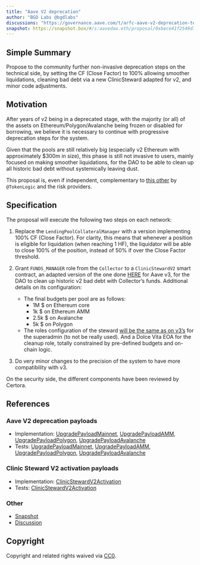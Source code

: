 ```yaml
---
title: "Aave V2 deprecation"
author: "BGD Labs @bgdlabs"
discussions: "https://governance.aave.com/t/arfc-aave-v2-deprecation-tech-next-phase/23022"
snapshot: https://snapshot.box/#/s:aavedao.eth/proposal/0xbece41f2549d7b908a07ef1e5032e500e9c887b8252915d3782b74df35659d22
---
```


## Simple Summary

Propose to the community further non-invasive deprecation steps on the technical side, by setting the CF (Close Factor) to 100% allowing smoother liquidations, cleaning bad debt via a new ClinicSteward adapted for v2, and minor code adjustments.

## Motivation

After years of v2 being in a deprecated stage, with the majority (or all) of the assets on Ethereum/Polygon/Avalanche being frozen or disabled for borrowing, we believe it is necessary to continue with progressive deprecation steps for the system.

Given that the pools are still relatively big (especially v2 Ethereum with approximately $300m in size), this phase is still not invasive to users, mainly focused on making smoother liquidations, for the DAO to be able to clean up all historic bad debt without systemically leaving dust.

This proposal is, even if independent, complementary to [this other](https://governance.aave.com/t/arfc-aave-v2-deprecation-update/23008) by `@TokenLogic` and the risk providers.

## Specification

The proposal will execute the following two steps on each network:

1. Replace the `LendingPoolCollateralManager` with a version implementing 100% CF (Close Factor). For clarity, this means that whenever a position is eligible for liquidation (when reaching 1 HF), the liquidator will be able to close 100% of the position, instead of 50% if over the Close Factor threshold.
2. Grant `FUNDS_MANAGER` role from the `Collector` to a `ClinicStewardV2` smart contract, an adapted version of the one done [HERE](https://governance.aave.com/t/arfc-bgd-aave-clinicsteward/21209) for Aave v3, for the DAO to clean up historic v2 bad debt with Collector’s funds.
   Additional details on its configuration:

   - The final budgets per pool are as follows:
     - 1M $ on Ethereum core
     - 1k $ on Ethereum AMM
     - 2.5k $ on Avalanche
     - 5k $ on Polygon
   - The roles configuration of the steward [will be the same as on v3’s](https://governance.aave.com/t/arfc-bgd-aave-clinicsteward/21209#p-53721-specification-3) for the superadmin (to not be really used). And a Dolce Vita EOA for the cleanup role, totally constrained by pre-defined budgets and on-chain logic.

3. Do very minor changes to the precision of the system to have more compatibility with v3.

On the security side, the different components have been reviewed by Certora.

## References

### Aave V2 deprecation payloads

- Implementation: [UpgradePayloadMainnet](https://github.com/bgd-labs/v2-deprecation/blob/main/src/payloads/UpgradePayloadMainnet.sol), [UpgradePayloadAMM](https://github.com/bgd-labs/v2-deprecation/blob/main/src/payloads/UpgradePayloadAMM.sol), [UpgradePayloadPolygon](https://github.com/bgd-labs/v2-deprecation/blob/main/src/payloads/UpgradePayloadPolygon.sol), [UpgradePayloadAvalanche](https://github.com/bgd-labs/v2-deprecation/blob/main/src/payloads/UpgradePayloadAvalanche.sol)
- Tests: [UpgradePayloadMainnet](https://github.com/bgd-labs/v2-deprecation/blob/main/tests/MainnetCore.t.sol), [UpgradePayloadAMM](https://github.com/bgd-labs/v2-deprecation/blob/main/tests/MainnetAmm.t.sol), [UpgradePayloadPolygon](https://github.com/bgd-labs/v2-deprecation/blob/main/tests/Polygon.t.sol), [UpgradePayloadAvalanche](https://github.com/bgd-labs/v2-deprecation/blob/main/tests/Avalanche.t.sol)

### Clinic Steward V2 activation payloads

- Implementation: [ClinicStewardV2Activation](./ClinicStewardV2Activation_20250904.sol)
- Tests: [ClinicStewardV2Activation](./ClinicStewardV2Activation_20250904.t.sol)

### Other

- [Snapshot](https://snapshot.box/#/s:aavedao.eth/proposal/0xbece41f2549d7b908a07ef1e5032e500e9c887b8252915d3782b74df35659d22)
- [Discussion](https://governance.aave.com/t/arfc-aave-v2-deprecation-tech-next-phase/23022)

## Copyright

Copyright and related rights waived via [CC0](https://creativecommons.org/publicdomain/zero/1.0/).
